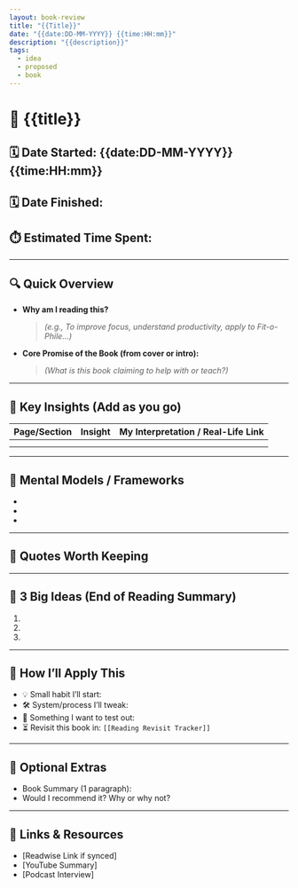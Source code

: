 ```yaml
---
layout: book-review
title: "{{Title}}"
date: "{{date:DD-MM-YYYY}} {{time:HH:mm}}"
description: "{{description}}"
tags:
  - idea
  - proposed
  - book
---
```


# 📖 {{title}}

## 🗓️ Date Started:  {{date:DD-MM-YYYY}} {{time:HH:mm}}
## 🗓️ Date Finished: 
## ⏱️ Estimated Time Spent: 

---

## 🔍 Quick Overview
- **Why am I reading this?**  
  > *(e.g., To improve focus, understand productivity, apply to Fit-o-Phile...)*

- **Core Promise of the Book (from cover or intro):**  
  > *(What is this book claiming to help with or teach?)*

---

## 🧠 Key Insights (Add as you go)
| Page/Section | Insight | My Interpretation / Real-Life Link |
|--------------|---------|------------------------------------|
|              |         |                                    |
|              |         |                                    |

---

## 🧩 Mental Models / Frameworks
- 
- 
- 

---

## 💬 Quotes Worth Keeping
> 

> 

---

## 🧠 3 Big Ideas (End of Reading Summary)
1. 
2. 
3. 

---

## 🔁 How I’ll Apply This
- 💡 Small habit I’ll start:
- 🛠️ System/process I’ll tweak:
- 🧪 Something I want to test out:
- ⏳ Revisit this book in: `[[Reading Revisit Tracker]]`

---

## 🧹 Optional Extras
- Book Summary (1 paragraph):
- Would I recommend it? Why or why not?

---

## 🔗 Links & Resources
- [Readwise Link if synced]
- [YouTube Summary]
- [Podcast Interview]
